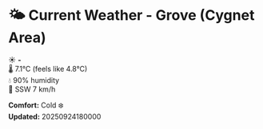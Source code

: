 # 🌤️ Current Weather - Grove (Cygnet Area)

☀️ **-**  
🌡️ 7.1°C (feels like 4.8°C)  
💧 90% humidity  
💨 SSW 7 km/h  

**Comfort:** Cold ❄️  
**Updated:** 20250924180000
